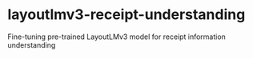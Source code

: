 # layoutlmv3-receipt-understanding
Fine-tuning pre-trained LayoutLMv3 model for receipt information understanding
